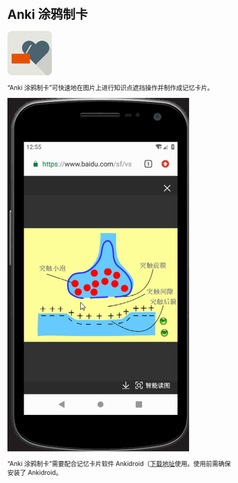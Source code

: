 # Anki 涂鸦制卡

<img src='etc/icons/ic_launcher.png' width='100px' height='100px'>

“Anki 涂鸦制卡”可快速地在图片上进行知识点遮挡操作并制作成记忆卡片。

![](etc/pic/ankidoodle.gif)

“Anki 涂鸦制卡”需要配合记忆卡片软件 Ankidroid（[下载地址](https://www.coolapk.com/apk/com.ichi2.anki
)使用。使用前需确保安装了 Ankidroid。